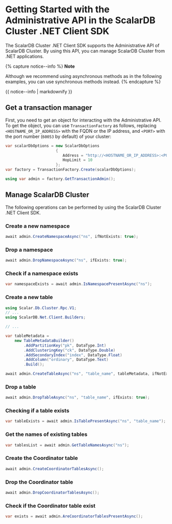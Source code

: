 # Getting Started with the Administrative API in the ScalarDB Cluster .NET Client SDK

The ScalarDB Cluster .NET Client SDK supports the Administrative API of ScalarDB Cluster. By using this API, you can manage ScalarDB Cluster from .NET applications.

{% capture notice--info %}
**Note**

Although we recommend using asynchronous methods as in the following examples, you can use synchronous methods instead.
{% endcapture %}

<div class="notice--info">{{ notice--info | markdownify }}</div>

## Get a transaction manager

First, you need to get an object for interacting with the Administrative API. To get the object, you can use `TransactionFactory` as follows, replacing `<HOSTNAME_OR_IP_ADDRESS>` with the FQDN or the IP address, and `<PORT>` with the port number (`60053` by default) of your cluster:

```c#
var scalarDbOptions = new ScalarDbOptions
                      {
                         Address = "http://<HOSTNAME_OR_IP_ADDRESS>:<PORT>",
                         HopLimit = 10
                      };
var factory = TransactionFactory.Create(scalarDbOptions);

using var admin = factory.GetTransactionAdmin();
```

## Manage ScalarDB Cluster

The following operations can be performed by using the ScalarDB Cluster .NET Client SDK.

### Create a new namespace

```c#
await admin.CreateNamespaceAsync("ns", ifNotExists: true);
```

### Drop a namespace

```c#
await admin.DropNamespaceAsync("ns", ifExists: true);
```

### Check if a namespace exists

```c#
var namespaceExists = await admin.IsNamespacePresentAsync("ns");
```

### Create a new table

```c#
using Scalar.Db.Cluster.Rpc.V1;
// ...
using ScalarDB.Net.Client.Builders;

// ...

var tableMetadata =
    new TableMetadataBuilder()
        .AddPartitionKey("pk", DataType.Int)
        .AddClusteringKey("ck", DataType.Double)
        .AddSecondaryIndex("index", DataType.Float)
        .AddColumn("ordinary", DataType.Text)
        .Build();

await admin.CreateTableAsync("ns", "table_name", tableMetadata, ifNotExists: true);
```

### Drop a table

```c#
await admin.DropTableAsync("ns", "table_name", ifExists: true);
```

### Checking if a table exists

```c#
var tableExists = await admin.IsTablePresentAsync("ns", "table_name");
```

### Get the names of existing tables

```c#
var tablesList = await admin.GetTableNamesAsync("ns");
```

### Create the Coordinator table

```c#
await admin.CreateCoordinatorTablesAsync();
```

### Drop the Coordinator table

```c#
await admin.DropCoordinatorTablesAsync();
```

### Check if the Coordinator table exist

```c#
var exists = await admin.AreCoordinatorTablesPresentAsync();
```
